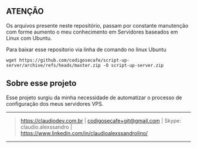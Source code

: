 
## ATENÇÃO
Os arquivos presente neste repositório, passam por constante manutenção com forme aumento o meu conhecimento em Servidores baseados em Linux com Ubuntu. 

Para baixar esse repositorio via linha de comando no linux Ubuntu
```
wget https://github.com/codigosecafe/script-up-server/archive/refs/heads/master.zip -O script-up-server.zip
```
## Sobre esse projeto

Esse projeto surgiu da minha necessidade de automatizar o processo de configuração dos meus servidores VPS.


---
> https://claudiodev.com.br | codigosecafe+git@gmail.com | Skype: claudio.alexssandro | https://www.linkedin.com/in/claudioalexssandrolino/
---

